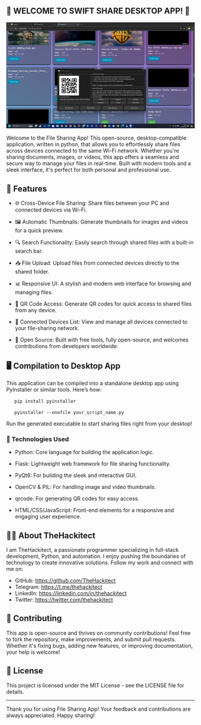 ## 📁 WELCOME TO SWIFT SHARE DESKTOP APP! 🚀

![swift share](./images/Screenshot%202024-09-15%20081332.png)


Welcome to the File Sharing App! This open-source, desktop-compatible application, written in python, that allows you to effortlessly share files across devices connected to the same Wi-Fi network. Whether you're sharing documents, images, or videos, this app offers a seamless and secure way to manage your files in real-time. Built with modern tools and a sleek interface, it's perfect for both personal and professional use.

## 🎉 Features

- 🌐 Cross-Device File Sharing: Share files between your PC and connected devices via Wi-Fi.

- 🖼️ Automatic Thumbnails: Generate thumbnails for images and videos for a quick preview.

- 🔍 Search Functionality: Easily search through shared files with a built-in search bar.

- 📥 File Upload: Upload files from connected devices directly to the shared folder.

- 📊 Responsive UI: A stylish and modern web interface for browsing and managing files.

- 📱 QR Code Access: Generate QR codes for quick access to shared files from any device.

- 👥 Connected Devices List: View and manage all devices connected to your file-sharing network.

- 🔗 Open Source: Built with free tools, fully open-source, and welcomes contributions from developers worldwide.

## 🖥️ Compilation to Desktop App

This application can be compiled into a standalone desktop app using PyInstaller or similar tools. Here’s how:

```1. Install PyInstaller:  
   pip install pyinstaller
```

```2. Compile the app:  
   pyinstaller --onefile your_script_name.py
```

Run the generated executable to start sharing files right from your desktop!


### 🚀  Technologies Used

- Python: Core language for building the application logic.

- Flask: Lightweight web framework for file sharing functionality.

- PyQt6: For building the sleek and interactive GUI.

- OpenCV & PIL: For handling image and video thumbnails.

- qrcode: For generating QR codes for easy access.

- HTML/CSS/JavaScript: Front-end elements for a responsive and engaging user experience.

## 🧑‍💻 About TheHackitect

I am TheHackitect, a passionate programmer specializing in full-stack development, Python, and automation. I enjoy pushing the boundaries of technology to create innovative solutions. Follow my work and connect with me on:

- GitHub: https://github.com/TheHackitect
- Telegram: https://t.me/thehackitect
- LinkedIn: https://linkedin.com/in/thehackitect
- Twitter: https://twitter.com/thehackitect

## 🤝 Contributing

This app is open-source and thrives on community contributions! Feel free to fork the repository, make improvements, and submit pull requests. Whether it's fixing bugs, adding new features, or improving documentation, your help is welcome!

## 📜 License

This project is licensed under the MIT License - see the LICENSE file for details.

---

Thank you for using File Sharing App! Your feedback and contributions are always appreciated. Happy sharing!
